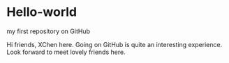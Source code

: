 # Hello-world
my first repository on GitHub

Hi friends, XChen here. Going on GitHub is quite an interesting experience. Look forward to meet lovely friends here.
